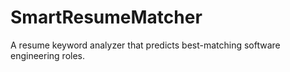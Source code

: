 # SmartResumeMatcher
A resume keyword analyzer that predicts best-matching software engineering roles.
